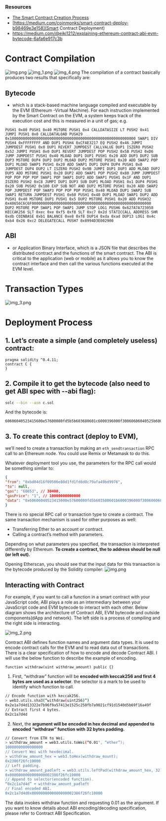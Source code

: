 ### Resources 
* [The Smart Contract Creation Process](https://medium.com/@hayeah/diving-into-the-ethereum-vm-part-5-the-smart-contract-creation-process-cb7b6133b855) 
* [https://medium.com/coinmonks/smart-contract-deploy-b98469e3e158](Smart Contract Deployment)
* https://medium.com/@eiki1212/explaining-ethereum-contract-abi-evm-bytecode-6afa6e917c3b

# Contract Compilation 
![img.png](docs/img.png)
![img_1.png](docs/img_1.png)
![img_4.png](docs/img_4.png)
The compilation of a contract basically produces two results that specifically are:

## **Bytecode** 
* which is a stack-based machine language compiled and executable by the EVM (Ethereum -Virtual Machine). For each instruction implemented by the Smart Contract on the EVM, a system keeps track of the execution cost and this is measured in a unit of gas;
e.g. 
```
PUSH1 0x80 PUSH1 0x40 MSTORE PUSH1 0x4 CALLDATASIZE LT PUSH2 0x41 JUMPI PUSH1 0x0 CALLDATALOAD PUSH29 0x100000000000000000000000000000000000000000000000000000000 SWAP1 DIV PUSH4 0xFFFFFFFF AND DUP1 PUSH4 0xCFAE3217 EQ PUSH2 0x46 JUMPI JUMPDEST PUSH1 0x0 DUP1 REVERT JUMPDEST CALLVALUE DUP1 ISZERO PUSH2 0x52 JUMPI PUSH1 0x0 DUP1 REVERT JUMPDEST POP PUSH2 0x5B PUSH2 0xD6 JUMP JUMPDEST PUSH1 0x40 MLOAD DUP1 DUP1 PUSH1 0x20 ADD DUP3 DUP2 SUB DUP3 MSTORE DUP4 DUP2 DUP2 MLOAD DUP2 MSTORE PUSH1 0x20 ADD SWAP2 POP DUP1 MLOAD SWAP1 PUSH1 0x20 ADD SWAP1 DUP1 DUP4 DUP4 PUSH1 0x0 JUMPDEST DUP4 DUP2 LT ISZERO PUSH2 0x9B JUMPI DUP1 DUP3 ADD MLOAD DUP2 DUP5 ADD MSTORE PUSH1 0x20 DUP2 ADD SWAP1 POP PUSH2 0x80 JUMP JUMPDEST POP POP POP POP SWAP1 POP SWAP1 DUP2 ADD SWAP1 PUSH1 0x1F AND DUP1 ISZERO PUSH2 0xC8 JUMPI DUP1 DUP3 SUB DUP1 MLOAD PUSH1 0x1 DUP4 PUSH1 0x20 SUB PUSH2 0x100 EXP SUB NOT AND DUP2 MSTORE PUSH1 0x20 ADD SWAP2 POP JUMPDEST POP SWAP3 POP POP POP PUSH1 0x40 MLOAD DUP1 SWAP2 SUB SWAP1 RETURN JUMPDEST PUSH1 0x60 PUSH1 0x40 DUP1 MLOAD SWAP1 DUP2 ADD PUSH1 0x40 MSTORE DUP1 PUSH1 0x5 DUP2 MSTORE PUSH1 0x20 ADD PUSH32 0x48656C6C6F000000000000000000000000000000000000000000000000000000 DUP2 MSTORE POP SWAP1 POP SWAP1 JUMP STOP LOG1 PUSH6 0x627A7A723058 KECCAK256 SLT 0xec 0xe 0xf5 0xf8 SLT 0xc7 0x2d STATICCALL ADDRESS SHR 0xdb COINBASE 0xb1 BALANCE 0xe8 0xf8 DUP14 0xda 0xad DUP13 LOG1 0x4c 0xb4 0x26 0xc2 DELEGATECALL PUSH7 0x8994D3E002900
```
## **ABI** 
* or Application Binary Interface, which is a JSON file that describes the distributed contract and the functions of the smart contract. The ABI is critical to the application (web or mobile) as it allows you to know the contract interface and then call the various functions executed at the EVM level.


# Transaction Types
![img_3.png](docs/img_3.png)


# Deployment Process

## 1. Let’s create a simple (and completely useless) contract:
```solidity
pragma solidity ^0.4.11;
contract C {
}
```

## 2. Compile it to get the bytecode (also need to get ABI spec with --abi flag):
```bash
solc --bin --asm c.sol
```

And the bytecode is:

```
60606040523415600e57600080fd5b5b603680601c6000396000f30060606040525b600080fd00a165627a7a723058209747525da0f525f1132dde30c8276ec70c4786d4b08a798eda3c8314bf796cc30029
```

## 3. To create this contract (deploy to EVM),
we’ll need to create a transaction by making an ```eth_sendtransaction``` RPC call to an Ethereum node. You could use Remix or Metamask to do this.

Whatever deployment tool you use, the parameters for the RPC call would be something similar to:

```json
{
"from": "0xbd04d16f09506e80d1fd1fd8d0c79afa49bd9976",
"to": null,
"gas": "68653", // 30400,
"gasPrice": "1", // 10000000000000
"data": "0x60606040523415600e57600080fd5b603580601b6000396000f3006060604052600080fd00a165627a7a723058204bf1accefb2526a5077bcdfeaeb8020162814272245a9741cc2fddd89191af1c0029"
}
```
There is no special RPC call or transaction type to create a contract. The same transaction mechanism is used for other purposes as well:

* Transferring Ether to an account or contract.
* Calling a contract’s method with parameters.


Depending on what parameters you specified, the transaction is interpreted differently by Ethereum. **To create a contract, the to address should be null (or left out).**

Opening Etherscan, you should see that the input data for this transaction is the bytecode produced by the Solidity compiler:
![img.png](docs/img_data.png)


## Interacting with Contract
For example, if you want to call a function in a smart contract with your JavaScript code, ABI plays a role as an intermediary between your JavaScript code and EVM bytecode to interact with each other. Below diagram shows the architecture of Contract ABI, EVM bytecode and outside components(dApp and network). The left side is a process of compiling and the right side is interacting.

![img_2.png](docs/img_2.png)

Contract ABI defines function names and argument data types. It is used to encode contract calls for the EVM and to read data out of transactions. There is a clear specification of how to encode and decode Contract ABI. I will use the below function to describe the example of encoding.

```solidity
function withdraw(uint withdraw_amount) public {}
```
1. First, “withdraw” function will be **encoded with keccak256 and first 4 bytes are used as a selector**. the selector is a mark to be used to identify which function to call.

```bash
// Encode function with keccak256.
> web3.utils.sha3(“withdraw(uint256)”)
0x2e1a7d4d13322e7b96f9a57413e1525c250fb7a9021cf91d1540d5b69f16a49f
// Extract first 4 bytes.
0x2c1a7d4d
```
2. Next, the **argument will be encoded in hex decimal and appended to encoded “withdraw” function with 32 bytes padding.**
```bash
// Convert from ETH to Wei.
> withdraw_amount = web3.utils.toWei(“0.01", “ether”);
10000000000000000
// Convert Wei with hexdecimal.
> withdraw_amount_hex = web3.toHex(withdraw_mount);
0x2386f26fc10000
// Left padding.
> withdraw_amount_padleft = web3.utils.leftPad(withdraw_amount_hex, 32);
0x0000000000000000002386f26fc10000
// Append to selector(encoded function).
“0x2c1a7d4d” + withdraw_amount_padleft
// Final encoded ABI.
0x2c1a7d4d0x0000000000000000002386f26fc10000
```
The data invokes withdraw function and requesting 0.01 as the argument. If you want to know details about ABI encoding/decoding specification, please refer to Contract ABI Specification.


